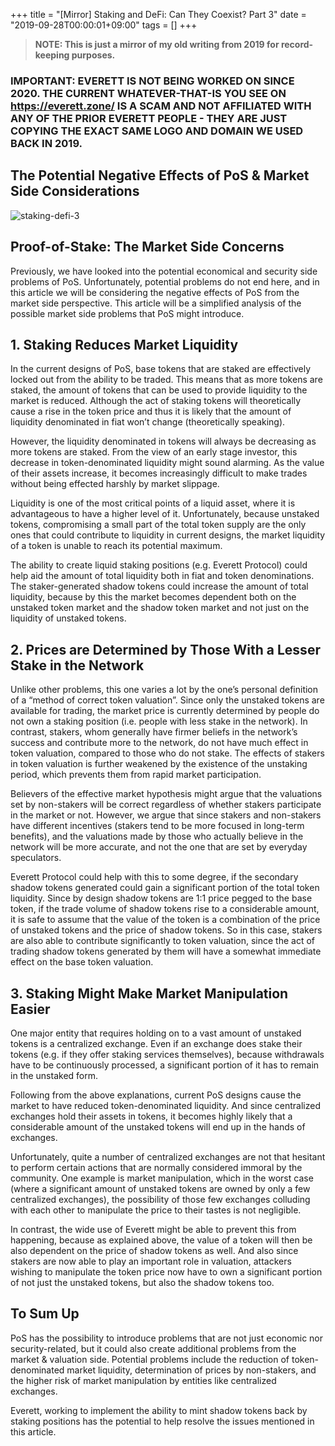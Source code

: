 +++
title = "[Mirror] Staking and DeFi: Can They Coexist? Part 3"
date = "2019-09-28T00:00:01+09:00"
tags = []
+++

> **NOTE: This is just a mirror of my old writing from 2019 for record-keeping purposes.**

### IMPORTANT: EVERETT IS NOT BEING WORKED ON SINCE 2020. THE CURRENT WHATEVER-THAT-IS YOU SEE ON https://everett.zone/ IS A SCAM AND NOT AFFILIATED WITH ANY OF THE PRIOR EVERETT PEOPLE - THEY ARE JUST COPYING THE EXACT SAME LOGO AND DOMAIN WE USED BACK IN 2019. 

## The Potential Negative Effects of PoS & Market Side Considerations

![staking-defi-3](/images/mirror-staking-defi-3/staking-defi-3-1.png)

## Proof-of-Stake: The Market Side Concerns
Previously, we have looked into the potential economical and security side problems of PoS. Unfortunately, potential problems do not end here, and in this article we will be considering the negative effects of PoS from the market side perspective. This article will be a simplified analysis of the possible market side problems that PoS might introduce.

## 1. Staking Reduces Market Liquidity
In the current designs of PoS, base tokens that are staked are effectively locked out from the ability to be traded. This means that as more tokens are staked, the amount of tokens that can be used to provide liquidity to the market is reduced. Although the act of staking tokens will theoretically cause a rise in the token price and thus it is likely that the amount of liquidity denominated in fiat won’t change (theoretically speaking).

However, the liquidity denominated in tokens will always be decreasing as more tokens are staked. From the view of an early stage investor, this decrease in token-denominated liquidity might sound alarming. As the value of their assets increase, it becomes increasingly difficult to make trades without being effected harshly by market slippage.

Liquidity is one of the most critical points of a liquid asset, where it is advantageous to have a higher level of it. Unfortunately, because unstaked tokens, compromising a small part of the total token supply are the only ones that could contribute to liquidity in current designs, the market liquidity of a token is unable to reach its potential maximum.

The ability to create liquid staking positions (e.g. Everett Protocol) could help aid the amount of total liquidity both in fiat and token denominations. The staker-generated shadow tokens could increase the amount of total liquidity, because by this the market becomes dependent both on the unstaked token market and the shadow token market and not just on the liquidity of unstaked tokens.

## 2. Prices are Determined by Those With a Lesser Stake in the Network
Unlike other problems, this one varies a lot by the one’s personal definition of a “method of correct token valuation”. Since only the unstaked tokens are available for trading, the market price is currently determined by people do not own a staking position (i.e. people with less stake in the network). In contrast, stakers, whom generally have firmer beliefs in the network’s success and contribute more to the network, do not have much effect in token valuation, compared to those who do not stake. The effects of stakers in token valuation is further weakened by the existence of the unstaking period, which prevents them from rapid market participation.

Believers of the effective market hypothesis might argue that the valuations set by non-stakers will be correct regardless of whether stakers participate in the market or not. However, we argue that since stakers and non-stakers have different incentives (stakers tend to be more focused in long-term benefits), and the valuations made by those who actually believe in the network will be more accurate, and not the one that are set by everyday speculators.

Everett Protocol could help with this to some degree, if the secondary shadow tokens generated could gain a significant portion of the total token liquidity. Since by design shadow tokens are 1:1 price pegged to the base token, if the trade volume of shadow tokens rise to a considerable amount, it is safe to assume that the value of the token is a combination of the price of unstaked tokens and the price of shadow tokens. So in this case, stakers are also able to contribute significantly to token valuation, since the act of trading shadow tokens generated by them will have a somewhat immediate effect on the base token valuation.

## 3. Staking Might Make Market Manipulation Easier
One major entity that requires holding on to a vast amount of unstaked tokens is a centralized exchange. Even if an exchange does stake their tokens (e.g. if they offer staking services themselves), because withdrawals have to be continuously processed, a significant portion of it has to remain in the unstaked form.

Following from the above explanations, current PoS designs cause the market to have reduced token-denominated liquidity. And since centralized exchanges hold their assets in tokens, it becomes highly likely that a considerable amount of the unstaked tokens will end up in the hands of exchanges.

Unfortunately, quite a number of centralized exchanges are not that hesitant to perform certain actions that are normally considered immoral by the community. One example is market manipulation, which in the worst case (where a significant amount of unstaked tokens are owned by only a few centralized exchanges), the possibility of those few exchanges colluding with each other to manipulate the price to their tastes is not negligible.

In contrast, the wide use of Everett might be able to prevent this from happening, because as explained above, the value of a token will then be also dependent on the price of shadow tokens as well. And also since stakers are now able to play an important role in valuation, attackers wishing to manipulate the token price now have to own a significant portion of not just the unstaked tokens, but also the shadow tokens too.

## To Sum Up
PoS has the possibility to introduce problems that are not just economic nor security-related, but it could also create additional problems from the market & valuation side. Potential problems include the reduction of token-denominated market liquidity, determination of prices by non-stakers, and the higher risk of market manipulation by entities like centralized exchanges.

Everett, working to implement the ability to mint shadow tokens back by staking positions has the potential to help resolve the issues mentioned in this article.